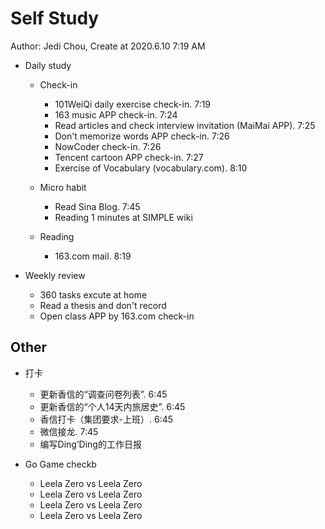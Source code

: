 # Self Study

Author: Jedi Chou, Create at 2020.6.10 7:19 AM

* Daily study

  * Check-in
    * 101WeiQi daily exercise check-in. 7:19
    * 163 music APP check-in. 7:24
    * Read articles and check interview invitation (MaiMai APP). 7:25
    * Don't memorize words APP check-in. 7:26
    * NowCoder check-in. 7:26
    * Tencent cartoon APP check-in. 7:27
    * Exercise of Vocabulary (vocabulary.com). 8:10

  * Micro habit
    * Read Sina Blog. 7:45
    * Reading 1 minutes at SIMPLE wiki

  * Reading
    * 163.com mail. 8:19

* Weekly review
  * 360 tasks excute at home
  * Read a thesis and don't record
  * Open class APP by 163.com check-in

## Other

* 打卡
  * 更新香信的“调查问卷列表”. 6:45
  * 更新香信的“个人14天内旅居史”. 6:45
  * 香信打卡（集团要求-上班）. 6:45
  * 微信接龙. 7:45
  * 编写Ding’Ding的工作日报

* Go Game checkb
  * Leela Zero vs Leela Zero
  * Leela Zero vs Leela Zero
  * Leela Zero vs Leela Zero
  * Leela Zero vs Leela Zero
